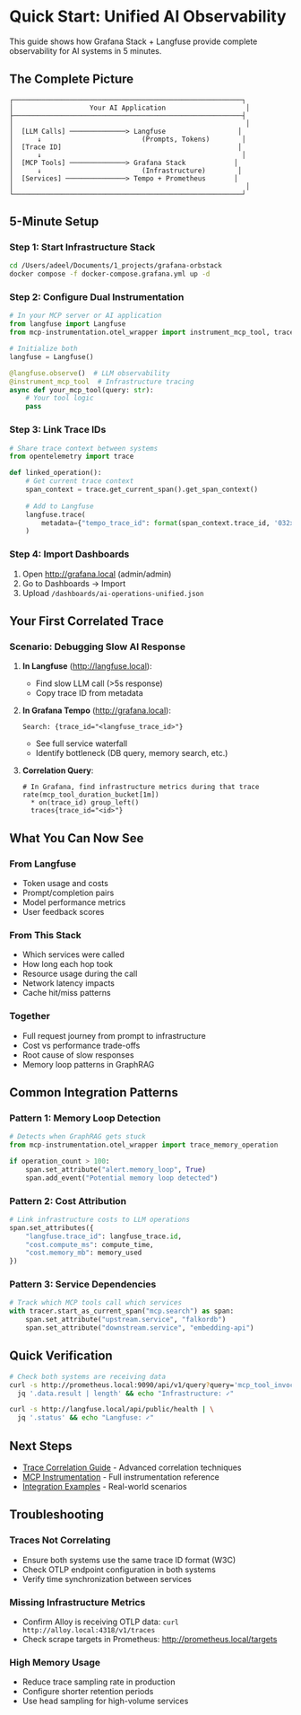 # Quick Start: Unified AI Observability

This guide shows how Grafana Stack + Langfuse provide complete observability for AI systems in 5 minutes.

## The Complete Picture

```
┌─────────────────────────────────────────────────────────┐
│                   Your AI Application                    │
├─────────────────────────────────────────────────────────┤
│                                                          │
│  [LLM Calls] ──────────────> Langfuse                  │
│      ↓                         (Prompts, Tokens)        │
│  [Trace ID]                                            │
│      ↓                                                  │
│  [MCP Tools] ──────────────> Grafana Stack            │
│      ↓                         (Infrastructure)        │
│  [Services] ───────────────> Tempo + Prometheus       │
│                                                          │
└─────────────────────────────────────────────────────────┘
```

## 5-Minute Setup

### Step 1: Start Infrastructure Stack
```bash
cd /Users/adeel/Documents/1_projects/grafana-orbstack
docker compose -f docker-compose.grafana.yml up -d
```

### Step 2: Configure Dual Instrumentation
```python
# In your MCP server or AI application
from langfuse import Langfuse
from mcp-instrumentation.otel_wrapper import instrument_mcp_tool, tracer

# Initialize both
langfuse = Langfuse()

@langfuse.observe()  # LLM observability
@instrument_mcp_tool  # Infrastructure tracing
async def your_mcp_tool(query: str):
    # Your tool logic
    pass
```

### Step 3: Link Trace IDs
```python
# Share trace context between systems
from opentelemetry import trace

def linked_operation():
    # Get current trace context
    span_context = trace.get_current_span().get_span_context()
    
    # Add to Langfuse
    langfuse.trace(
        metadata={"tempo_trace_id": format(span_context.trace_id, '032x')}
    )
```

### Step 4: Import Dashboards
1. Open http://grafana.local (admin/admin)
2. Go to Dashboards → Import
3. Upload `/dashboards/ai-operations-unified.json`

## Your First Correlated Trace

### Scenario: Debugging Slow AI Response

1. **In Langfuse** (http://langfuse.local):
   - Find slow LLM call (>5s response)
   - Copy trace ID from metadata

2. **In Grafana Tempo** (http://grafana.local):
   ```
   Search: {trace_id="<langfuse_trace_id>"}
   ```
   - See full service waterfall
   - Identify bottleneck (DB query, memory search, etc.)

3. **Correlation Query**:
   ```promql
   # In Grafana, find infrastructure metrics during that trace
   rate(mcp_tool_duration_bucket[1m]) 
     * on(trace_id) group_left() 
     traces{trace_id="<id>"}
   ```

## What You Can Now See

### From Langfuse
- Token usage and costs
- Prompt/completion pairs
- Model performance metrics
- User feedback scores

### From This Stack
- Which services were called
- How long each hop took
- Resource usage during the call
- Network latency impacts
- Cache hit/miss patterns

### Together
- Full request journey from prompt to infrastructure
- Cost vs performance trade-offs
- Root cause of slow responses
- Memory loop patterns in GraphRAG

## Common Integration Patterns

### Pattern 1: Memory Loop Detection
```python
# Detects when GraphRAG gets stuck
from mcp-instrumentation.otel_wrapper import trace_memory_operation

if operation_count > 100:
    span.set_attribute("alert.memory_loop", True)
    span.add_event("Potential memory loop detected")
```

### Pattern 2: Cost Attribution
```python
# Link infrastructure costs to LLM operations
span.set_attributes({
    "langfuse.trace_id": langfuse_trace.id,
    "cost.compute_ms": compute_time,
    "cost.memory_mb": memory_used
})
```

### Pattern 3: Service Dependencies
```python
# Track which MCP tools call which services
with tracer.start_as_current_span("mcp.search") as span:
    span.set_attribute("upstream.service", "falkordb")
    span.set_attribute("downstream.service", "embedding-api")
```

## Quick Verification

```bash
# Check both systems are receiving data
curl -s http://prometheus.local:9090/api/v1/query?query='mcp_tool_invocations_total' | \
  jq '.data.result | length' && echo "Infrastructure: ✓"

curl -s http://langfuse.local/api/public/health | \
  jq '.status' && echo "Langfuse: ✓"
```

## Next Steps

- [Trace Correlation Guide](dev/TRACE-CORRELATION-GUIDE.md) - Advanced correlation techniques
- [MCP Instrumentation](dev/MCP-INSTRUMENTATION.md) - Full instrumentation reference
- [Integration Examples](../INTEGRATION-EXAMPLES.md) - Real-world scenarios

## Troubleshooting

### Traces Not Correlating
- Ensure both systems use the same trace ID format (W3C)
- Check OTLP endpoint configuration in both systems
- Verify time synchronization between services

### Missing Infrastructure Metrics
- Confirm Alloy is receiving OTLP data: `curl http://alloy.local:4318/v1/traces`
- Check scrape targets in Prometheus: http://prometheus.local/targets

### High Memory Usage
- Reduce trace sampling rate in production
- Configure shorter retention periods
- Use head sampling for high-volume services